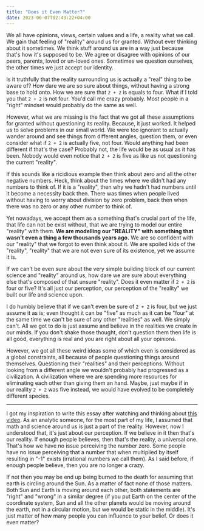 ```yaml
---
title: "Does it Even Matter?"
date: 2023-06-07T02:43:22+04:00
---
```


We all have opinions, views, certain values and a life, a reality what we call. We gain that feeling of "reality" around us for granted. Without ever thinking about it sometimes. We think stuff around us are in a way just because that's how it's supposed to be. We agree or disagree with opinions of our peers, parents, loved or un-loved ones. Sometimes we question ourselves, the other times we just accept our identity.

Is it truthfully that the reality surrounding us is actually a "real" thing to be aware of? How dare we are so sure about things, without having a strong base to hold onto. How we are sure that `2 + 2` is equals to four. What if I told you that `2 + 2` is not four. You'd call me crazy probably. Most people in a "right" mindset would probably do the same as well.

However, what we are missing is the fact that we got all these assumptions for granted without questioning its reality. Because, it just worked. It helped us to solve problems in our small world. We were too ignorant to actually wander around and see things from different angles, question them, or even consider what if `2 + 2` is actually five, not four. Would anything had been different if that's the case? Probably not, the life would be as usual as it has been. Nobody would even notice that `2 + 2` is five as like us not questioning the current "reality".

If this sounds like a ricidious example then think about zero and all the other negative numbers. Heck, think about the times where we didn't had any numbers to think of. If it is a "reality", then why we hadn't had numbers until it become a necessity back then. There was times when people lived without having to worry about division by zero problem, back then when there was no zero or any other number to think of.

Yet nowadays, we accept them as a something that's crucial part of the life, that life can not be exist without, that we are trying to model our entire "reality" with them. **We are modelling our "REALITY" with something that wasn't even a thing a few thousands years ago.** We are so confident with our "reality" that we forgot to even think about it. We are spoiled kids of the "reality", "reality" that we are not even sure of its existence, yet we assume it is.

If we can't be even sure about the very simple building block of our current science and "reality" around us, how dare we are sure about everything else that's composed of that unsure "reality". Does it even matter if `2 + 2` is four or five? It's all just our perception, our perception of the "reality" we built our life and science upon.

I do humbly believe that if we can't even be sure of `2 + 2` is four, but we just assume it as is; even thought it can be "five" as much as it can be "four" at the same time we can't be sure of any other "realities" as well. We simply can't. All we got to do is just assume and believe in the realities we create in our minds. If you don't shake those thought, don't question them then life is all good, everything is real and you are right about all your opinions. 

However, we got all these weird ideas some of which even is considered as a global constraints, all because of people questioning things around themselves. Questioning their "realities" and their perceptions. Without looking from a different angle we wouldn't probably had progressed as a civilization. A civilization where we are spending more resources for eliminating each other than giving them an hand. Maybe, just maybe if in our reality `2 + 2` was five instead, we would have evolved to be completely different species.

---

I got my inspiration to write this essay after watching and thinking about [this video](https://www.youtube.com/watch?v=tRaq4aYPzCc). As an analytic someone, for the most part of my life, I assumed that math and science around us is just a part of the reality. However, now I understood that, it's just about our perception. If we believe in it then that's our reality. If enough people believes, then that's the reality, a universal one. That's how we have no issue perceiving the number zero. Some people have no issue perceiving that a number that when multiplied by itself resulting in "-1" exists (irrational numbers we call them). As I said before, if enough people believe, then you are no longer a crazy.

If not then you may be end up being burned to the death for assuming that earth is circling around the Sun. As a matter of fact none of those matters. Both Sun and Earth is moving around each other, both statements are "right" and "wrong" in a similar degree (if you put Earth on the center of the coordinate system, Sun and all the other planets would be moving around the earth, not in a circular motion, but we would be static in the middle). It's just matter of how many people you can influence to your belief. Or does it even matter?
